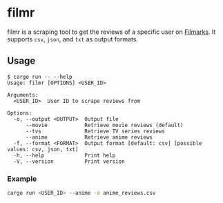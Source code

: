 # filmr

filmr is a scraping tool to get the reviews of a specific user on [Filmarks](https://filmarks.com/). It supports `csv`, `json`, and `txt` as output formats.

## Usage

```text
$ cargo run -- --help
Usage: filmr [OPTIONS] <USER_ID>

Arguments:
  <USER_ID>  User ID to scrape reviews from

Options:
  -o, --output <OUTPUT>  Output file
      --movie            Retrieve movie reviews (default)
      --tvs              Retrieve TV series reviews
      --anime            Retrieve anime reviews
  -f, --format <FORMAT>  Output format [default: csv] [possible values: csv, json, txt]
  -h, --help             Print help
  -V, --version          Print version
```

### Example

```sh
cargo run <USER_ID> --anime -o anime_reviews.csv
```
